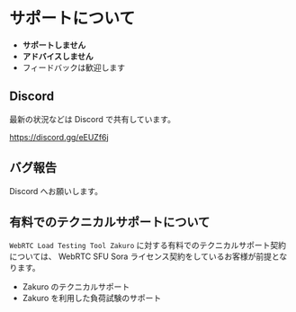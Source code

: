 # サポートについて

- **サポートしません**
- **アドバイスしません**
- フィードバックは歓迎します

## Discord

最新の状況などは Discord で共有しています。

https://discord.gg/eEUZf6j

## バグ報告

Discord へお願いします。

## 有料でのテクニカルサポートについて

`WebRTC Load Testing Tool Zakuro` に対する有料でのテクニカルサポート契約については、
WebRTC SFU Sora ライセンス契約をしているお客様が前提となります。

- Zakuro のテクニカルサポート
- Zakuro を利用した負荷試験のサポート
